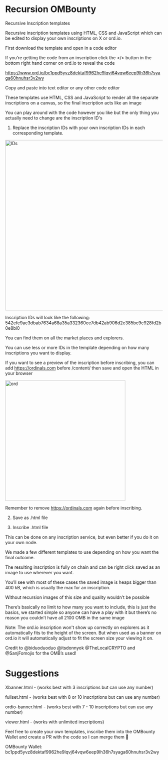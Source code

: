 # Recursion OMBounty
 Recursive Inscription templates

Recursive inscription templates using HTML, CSS and JavaScript which can be edited to display your own inscriptions on X or ord.io.

First download the template and open in a code editor

If you’re getting the code from an inscription click the </> button in the bottom right hand corner on ord.io to reveal the code

https://www.ord.io/bc1ppd5yvz8dektaf9962he9lqvj64vqw6eep9lh36h7syaga60hnuhsr3v2wy

Copy and paste into text editor or any other code editor 

These templates use HTML, CSS and JavaScript to render all the separate inscriptions on a canvas, so the final inscription acts like an image 

You can play around with the code however you like but the only thing you actually need to change are the inscription ID's 


1. Replace the inscription IDs with your own inscription IDs in each corresponding template.

<img width="543" alt="IDs" src="https://github.com/sanj770/Recursion-OMBounty/assets/118575190/5b7c65dd-d13c-4973-a74a-92aab67238aa">


  Inscription IDs will look like the following: 542efe9ae3dbab7634a68a35a332360ee7db42ab906d2e385bc9c928fd2b0e8bi0

  You can find them on all the market places and explorers.

  You can use less or more IDs in the template depending on how many inscriptions you want to display.

  If you want to see a preview of the inscription before inscribing, you can add https://ordinals.com before /content/ then save and open the HTML in your browser

<img width="384" alt="ord" src="https://github.com/sanj770/Recursion-OMBounty/assets/118575190/f0bffad9-6ffb-4308-80f5-74ef8a04b049">

 
Remember to remove https://ordinals.com again before inscribing.

2. Save as .html file

3. Inscribe .html file

This can be done on any inscription service, but even better if you do it on your own node.

We made a few different templates to use depending on how you want the final outcome.


The resulting inscription is fully on chain and can be right click saved as an image to use wherever you want. 

You’ll see with most of these cases the saved image is heaps bigger than 400 kB, which is usually the max for an inscription.

Without recursion images of this size and quality wouldn’t be possible 

There’s basically no limit to how many you want to include, this is just the basics, we started simple so anyone can have a play with it but there’s no reason you couldn’t have all 2100 OMB in the same image 

   Note: The ord.io inscription won't show up correctly on explorers as it automatically fits to the height of the screen. But when used as a banner on ord.io it will automatically adjust to fit the screen size your viewing it on.

   Credit to @biduoduoduo @itsdonnyok @TheLocalCRYPTO and @SanjFomojis for the OMB’s used!

   # Suggestions

Xbanner.html - (works best with 3 inscriptions but can use any number)

fullset.html - (works best with 8 or 10 inscriptions but can use any number)

ordio-banner.html - (works best with 7 - 10 inscriptions but can use any number)

viewer.html - (works with unlimited inscriptions)


Feel free to create your own templates, inscribe them into the OMBounty Wallet and create a PR with the code so I can merge them 🫡

OMBounty Wallet: bc1ppd5yvz8dektaf9962he9lqvj64vqw6eep9lh36h7syaga60hnuhsr3v2wy
